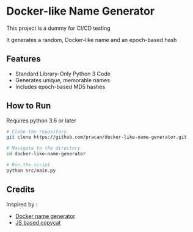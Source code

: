 # Docker-like Name Generator

This project is a dummy for CI/CD testing 

It generates a random, Docker-like name and an epoch-based hash

## Features

- Standard Library-Only Python 3 Code
- Generates unique, memorable names
- Includes epoch-based MD5 hashes

## How to Run

Requires python 3.6 or later

```bash
# Clone the repository
git clone https://github.com/pracan/docker-like-name-generator.git

# Navigate to the directory
cd docker-like-name-generator

# Run the script
python src/main.py
```

## Credits

Inspired by :

- [Docker name generator](https://github.com/moby/moby/blob/master/pkg/namesgenerator/names-generator.go)
- [JS based copycat](https://codeberg.org/marc/docker-name-generator)
